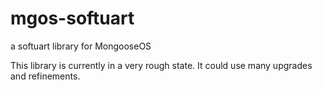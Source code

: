 # mgos-softuart
a softuart library for MongooseOS

This library is currently in a very rough state. It could use many upgrades and refinements.